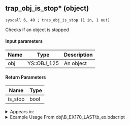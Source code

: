## trap_obj_is_stop* (object)

`syscall 6, 49 ; trap_obj_is_stop (1 in, 1 out)`

Checks if an object is stopped

#### Input parameters
| Name | Type | Description
|------|------|------------
| obj   | YS::OBJ_125   | An object


#### Return Parameters
| Name | Type
|------|-----
| is_stop   | bool   


<details>
	<summary>Appears in:</summary>
| filename | Entity (obj)
|----------|-------------
| obj\B_EX170_LAST\b_ex.bdscript       | ((B) Xemnas (Final))          
| obj\B_EX170_LAST_LV99\b_ex.bdscript       | ((B99) Xemnas (Final) (Limit Cut The World of Nothing)?)          
| obj\F_HB020\f_hb.bdscript       | ((F) ??? (HB))          
| obj\P_EX350\p_ex.bdscript       | ((P) Chicken Little)          
| obj\P_EX360\p_ex.bdscript       | ((P) ??? (EX))          

</details>

<details>
	<summary>Example Usage From obj\B_EX170_LAST\b_ex.bdscript</summary>
```plaintext
L19588:
 jz L19615
 halt 
 pushFromPSpVal 0
 syscall 6, 49 ; trap_obj_is_stop (1 in, 1 out)
 eqz 
 jz L19613
 pushFromFSp 0
 pushImm 68
 add 
 dup 
 fetchValue 0
 syscall 0, 3 ; trap_frametime (0 in, 1 out)
 subf 
 memcpy 0
 jmp L19613
```
</details>

